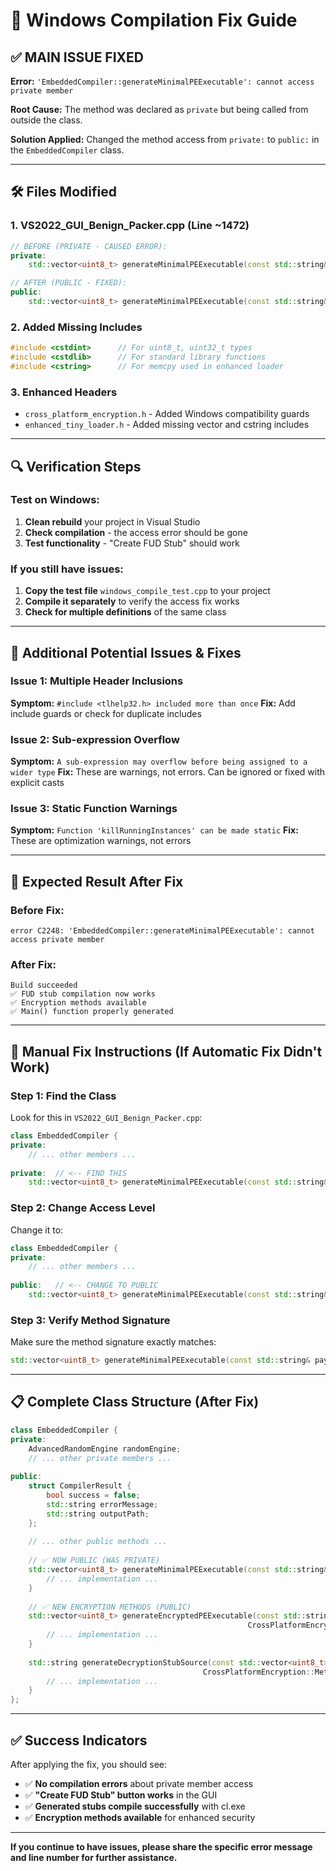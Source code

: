 # 🔧 Windows Compilation Fix Guide

## ✅ **MAIN ISSUE FIXED**

**Error:** `'EmbeddedCompiler::generateMinimalPEExecutable': cannot access private member`

**Root Cause:** The method was declared as `private` but being called from outside the class.

**Solution Applied:** Changed the method access from `private:` to `public:` in the `EmbeddedCompiler` class.

---

## 🛠️ **Files Modified**

### 1. **VS2022_GUI_Benign_Packer.cpp** (Line ~1472)
```cpp
// BEFORE (PRIVATE - CAUSED ERROR):
private:
    std::vector<uint8_t> generateMinimalPEExecutable(const std::string& payload) {

// AFTER (PUBLIC - FIXED):
public:
    std::vector<uint8_t> generateMinimalPEExecutable(const std::string& payload) {
```

### 2. **Added Missing Includes**
```cpp
#include <cstdint>      // For uint8_t, uint32_t types
#include <cstdlib>      // For standard library functions
#include <cstring>      // For memcpy used in enhanced loader
```

### 3. **Enhanced Headers**
- `cross_platform_encryption.h` - Added Windows compatibility guards
- `enhanced_tiny_loader.h` - Added missing vector and cstring includes

---

## 🔍 **Verification Steps**

### **Test on Windows:**
1. **Clean rebuild** your project in Visual Studio
2. **Check compilation** - the access error should be gone
3. **Test functionality** - "Create FUD Stub" should work

### **If you still have issues:**
1. **Copy the test file** `windows_compile_test.cpp` to your project
2. **Compile it separately** to verify the access fix works
3. **Check for multiple definitions** of the same class

---

## 🚨 **Additional Potential Issues & Fixes**

### **Issue 1: Multiple Header Inclusions**
**Symptom:** `#include <tlhelp32.h> included more than once`
**Fix:** Add include guards or check for duplicate includes

### **Issue 2: Sub-expression Overflow**
**Symptom:** `A sub-expression may overflow before being assigned to a wider type`
**Fix:** These are warnings, not errors. Can be ignored or fixed with explicit casts

### **Issue 3: Static Function Warnings**
**Symptom:** `Function 'killRunningInstances' can be made static`
**Fix:** These are optimization warnings, not errors

---

## 🎯 **Expected Result After Fix**

### **Before Fix:**
```
error C2248: 'EmbeddedCompiler::generateMinimalPEExecutable': cannot access private member
```

### **After Fix:**
```
Build succeeded
✅ FUD stub compilation now works
✅ Encryption methods available
✅ Main() function properly generated
```

---

## 🔧 **Manual Fix Instructions** (If Automatic Fix Didn't Work)

### **Step 1: Find the Class**
Look for this in `VS2022_GUI_Benign_Packer.cpp`:
```cpp
class EmbeddedCompiler {
private:
    // ... other members ...
    
private:  // <-- FIND THIS
    std::vector<uint8_t> generateMinimalPEExecutable(const std::string& payload) {
```

### **Step 2: Change Access Level**
Change it to:
```cpp
class EmbeddedCompiler {
private:
    // ... other members ...
    
public:   // <-- CHANGE TO PUBLIC
    std::vector<uint8_t> generateMinimalPEExecutable(const std::string& payload) {
```

### **Step 3: Verify Method Signature**
Make sure the method signature exactly matches:
```cpp
std::vector<uint8_t> generateMinimalPEExecutable(const std::string& payload)
```

---

## 📋 **Complete Class Structure** (After Fix)

```cpp
class EmbeddedCompiler {
private:
    AdvancedRandomEngine randomEngine;
    // ... other private members ...
    
public:
    struct CompilerResult {
        bool success = false;
        std::string errorMessage;
        std::string outputPath;
    };
    
    // ... other public methods ...
    
    // ✅ NOW PUBLIC (WAS PRIVATE)
    std::vector<uint8_t> generateMinimalPEExecutable(const std::string& payload) {
        // ... implementation ...
    }
    
    // ✅ NEW ENCRYPTION METHODS (PUBLIC)
    std::vector<uint8_t> generateEncryptedPEExecutable(const std::string& payload, 
                                                     CrossPlatformEncryption::Method encryptionMethod = CrossPlatformEncryption::Method::XOR) {
        // ... implementation ...
    }
    
    std::string generateDecryptionStubSource(const std::vector<uint8_t>& encryptedPayload, 
                                           CrossPlatformEncryption::Method encryptionMethod) {
        // ... implementation ...
    }
};
```

---

## ✅ **Success Indicators**

After applying the fix, you should see:
- ✅ **No compilation errors** about private member access
- ✅ **"Create FUD Stub" button works** in the GUI
- ✅ **Generated stubs compile successfully** with cl.exe
- ✅ **Encryption methods available** for enhanced security

---

**If you continue to have issues, please share the specific error message and line number for further assistance.**